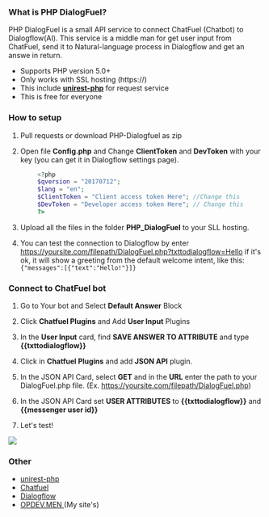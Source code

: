 ### What is PHP DialogFuel?
PHP DialogFuel is a small API service to connect ChatFuel (Chatbot) to Dialogflow(AI). This service is a middle man for get user input from ChatFuel, send it to Natural-language process in Dialogflow and get an answe in return.

- Supports PHP version 5.0+
- Only works with SSL hosting (https://)
- This include [**unirest-php**](https://github.com/Kong/unirest-php "**unirest-php**") for request service
- This is free for everyone

### How to setup
1. Pull requests or download PHP-Dialogfuel as zip

2. Open file **Config.php** and Change **ClientToken** and **DevToken** with your key (you can get it in Dialogflow settings page).

```php
        <?php
    	$qversion = "20170712"; 
    	$lang = "en";
    	$ClientToken = "Client access token Here"; //Change this
    	$DevToken = "Developer access token Here"; // Change this
        ?>
```
	
3. Upload all the files in the folder **PHP_DialogFuel** to your SLL hosting.

4. You can test the connection to Dialogflow by enter https://yoursite.com/filepath/DialogFuel.php?txttodialogflow=Hello if it's ok, it will show a greeting from the default welcome intent, like this: `    {"messages":[{"text":"Hello!"}]}`

### Connect to ChatFuel bot
1. Go to Your bot and Select **Default Answer** Block

2. Click **Chatfuel Plugins** and Add **User Input** Plugins

3. In the **User Input** card, find **SAVE ANSWER TO ATTRIBUTE** and type **{{txttodialogflow}}**

4. Click in **Chatfuel Plugins** and add **JSON API** plugin.

5. In the JSON API Card, select **GET** and in the **URL** enter the path to your DialogFuel.php file. (Ex. https://yoursite.com/filepath/DialogFuel.php) 

6. In the JSON API Card set **USER ATTRIBUTES** to **{{txttodialogflow}}** and **{{messenger user id}}**

7. Let's test!

[![](https://opdev.men/wp-content/uploads/2018/03/php-dialogfuel-chatfuel-connect.jpg)](https://opdev.men/wp-content/uploads/2018/03/php-dialogfuel-chatfuel-connect.jpg)

### Other
- [unirest-php](https://github.com/Kong/unirest-php "unirest-php")
- [Chatfuel](https://chatfuel.com "Chatfuel")
- [Dialogflow](https://dialogflow.com/ "Dialogflow")
- [OPDEV.MEN ](https://opdev.men "OPDEV.MEN ") (My site's)
